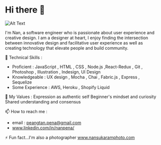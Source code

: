 # Hi there 👋

![Alt Text](https://i.imgur.com/2JnjHAl.gif)

I'm Nan, a software engineer who is passionate about user experience and creative design. I am a designer at heart, I enjoy finding the intersection between innovative design and facilitative user experience as well as creating technology that elevate people and build community. 

🌱 Technical Skills : 
* Proficient : JavaScript , HTML , CSS , Node.js ,React-Redux , Git , Photoshop , Illustration , Indesign, UI Design
* Knowledgeable : UX design , Mocha , Chai , Fabric.js , Express , Sequelize
* Some Experience : AWS, Heroku , Shopify Liquid

:tada: My Values : 
Expression as authentic self
Beginner's mindset and curiosity 
Shared understanding and consensus 

📫 How to reach me : 
* email : peangtan.pena@gmail.com
* www.linkedin.com/in/nanpena/
   

⚡ Fun fact...I'm also a photographer www.nansukaramphoto.com 


<!--
**nanpena/nanpena** is a ✨ _special_ ✨ repository because its `README.md` (this file) appears on your GitHub profile.


